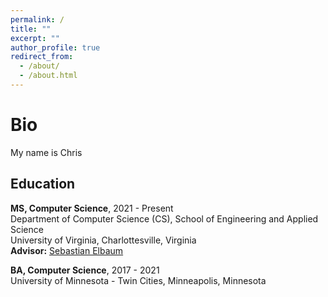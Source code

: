 ```yaml
---
permalink: /
title: ""
excerpt: ""
author_profile: true
redirect_from:
  - /about/
  - /about.html
---
```


Bio
===
My name is Chris


## Education

**MS, Computer Science**,  2021 - Present  
Department of Computer Science (CS), School of Engineering and Applied Science  
University of Virginia, Charlottesville, Virginia  
**Advisor:** [Sebastian Elbaum](https://www.cs.virginia.edu/~se4ja/)


**BA, Computer Science**, 2017 - 2021   
University of Minnesota - Twin Cities, Minneapolis, Minnesota  
